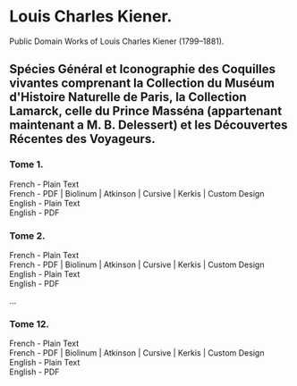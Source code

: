 # Louis Charles Kiener.

Public Domain Works of Louis Charles Kiener (1799–1881).

## Spécies Général et Iconographie des Coquilles vivantes comprenant la Collection du Muséum d'Histoire Naturelle de Paris, la Collection Lamarck, celle du Prince Masséna (appartenant maintenant a M. B. Delessert) et les Découvertes Récentes des Voyageurs.

### Tome 1.

French - Plain Text  
French - PDF | Biolinum | Atkinson | Cursive | Kerkis | Custom Design  
English - Plain Text  
English - PDF  

### Tome 2.

French - Plain Text  
French - PDF | Biolinum | Atkinson | Cursive | Kerkis | Custom Design  
English - Plain Text  
English - PDF  

...

### Tome 12.

French - Plain Text  
French - PDF | Biolinum | Atkinson | Cursive | Kerkis | Custom Design  
English - Plain Text  
English - PDF  
